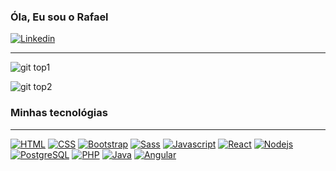 ### Óla, Eu sou o Rafael 


[![Linkedin](https://img.shields.io/badge/LinkedIn-0077B5?style=for-the-badge&logo=linkedin&logoColor=white)](https://www.linkedin.com/in/rafael-lopes-do-nascimento-517a22247)

<hr>

  
  ![git top1](	https://github-readme-stats.vercel.app/api?username=RafaelLopesDoNascimento&theme=blue-green)
  
![git top2](https://github-readme-stats.vercel.app/api/top-langs/?username=RafaelLopesDoNascimento&theme=blue-green)





### Minhas tecnológias 

<hr/>

[ ![HTML](https://img.shields.io/badge/HTML5-E34F26?style=for-the-badge&logo=html5&logoColor=white
)](https://github.com/RafaelLopesDoNascimento)
[![CSS](https://img.shields.io/badge/CSS3-1572B6?style=for-the-badge&logo=css3&logoColor=white)](https://github.com/RafaelLopesDoNascimento)
[![Bootstrap](https://img.shields.io/badge/Bootstrap-563D7C?style=for-the-badge&logo=bootstrap&logoColor=white)](https://github.com/RafaelLopesDoNascimento)
[![Sass](https://img.shields.io/badge/Sass-CC6699?style=for-the-badge&logo=sass&logoColor=white)](https://github.com/RafaelLopesDoNascimento)
[![Javascript](https://img.shields.io/badge/JavaScript-323330?style=for-the-badge&logo=javascript&logoColor=F7DF1E)](https://github.com/RafaelLopesDoNascimento)
[![React](https://img.shields.io/badge/React-20232A?style=for-the-badge&logo=react&logoColor=61DAFB)](https://github.com/RafaelLopesDoNascimento)
[![Nodejs](https://img.shields.io/badge/Node.js-43853D?style=for-the-badge&logo=node.js&logoColor=white)](https://github.com/RafaelLopesDoNascimento)
[![PostgreSQL](https://img.shields.io/badge/PostgreSQL-316192?style=for-the-badge&logo=postgresql&logoColor=white)](https://github.com/RafaelLopesDoNascimento)
[![PHP](https://img.shields.io/badge/PHP-777BB4?style=for-the-badge&logo=php&logoColor=white)](https://github.com/RafaelLopesDoNascimento)
[![Java](https://img.shields.io/badge/Java-ED8B00?style=for-the-badge&logo=openjdk&logoColor=white)](https://github.com/RafaelLopesDoNascimento)
[![Angular](https://img.shields.io/badge/Angular-DD0031?style=for-the-badge&logo=angular&logoColor=white)](https://github.com/RafaelLopesDoNascimento)
